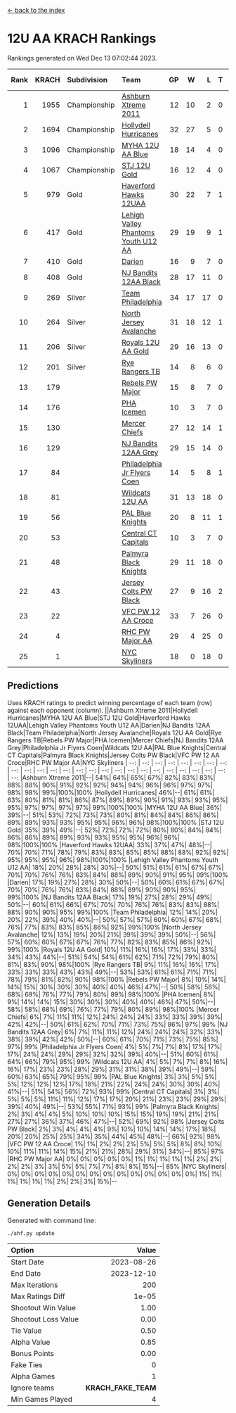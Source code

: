 [<- back to the index](readme.md)
# 12U AA KRACH Rankings
Rankings generated on Wed Dec 13 07:02:44 2023.

Rank|KRACH|Subdivision|Team|GP|W|L|T|OTW|OTL|SoS|Exp Wins|Win Diff
---:|---:|:---|:---|---:|---:|---:|---:|---:|---:|---:|---:|---:
1|1955|Championship|[Ashburn Xtreme 2011](https://gamesheetstats.com/seasons/3659/teams/141121/schedule)|12|10|2|0|0|0|478|10.8|-0.0
2|1694|Championship|[Hollydell Hurricanes](https://gamesheetstats.com/seasons/3659/teams/141133/schedule)|32|27|5|0|4|0|413|27.8|-0.0
3|1096|Championship|[MYHA 12U AA Blue](https://gamesheetstats.com/seasons/3659/teams/141123/schedule)|18|14|4|0|1|1|411|14.8|-0.0
4|1067|Championship|[STJ 12U Gold](https://gamesheetstats.com/seasons/3659/teams/141122/schedule)|16|12|4|0|1|0|461|12.8|-0.0
5|979|Gold|[Haverford Hawks 12UAA](https://gamesheetstats.com/seasons/3659/teams/141127/schedule)|30|22|7|1|2|2|461|23.3|-0.0
6|417|Gold|[Lehigh Valley Phantoms Youth U12 AA](https://gamesheetstats.com/seasons/3659/teams/141129/schedule)|29|19|9|1|0|0|400|20.4|0.0
7|410|Gold|[Darien](https://gamesheetstats.com/seasons/3659/teams/141125/schedule)|16|9|7|0|1|1|470|9.9|0.0
8|408|Gold|[NJ Bandits 12AA Black](https://gamesheetstats.com/seasons/3659/teams/141126/schedule)|28|17|11|0|0|1|511|17.8|-0.0
9|269|Silver|[Team Philadelphia](https://gamesheetstats.com/seasons/3659/teams/141128/schedule)|34|17|17|0|3|4|541|17.8|-0.0
10|264|Silver|[North Jersey Avalanche](https://gamesheetstats.com/seasons/3659/teams/141137/schedule)|31|18|12|1|1|2|282|19.4|0.0
11|206|Silver|[Royals 12U AA Gold](https://gamesheetstats.com/seasons/3659/teams/141142/schedule)|29|16|13|0|3|1|353|16.9|0.0
12|201|Silver|[Rye Rangers TB](https://gamesheetstats.com/seasons/3659/teams/141140/schedule)|14|8|6|0|1|1|210|8.9|0.0
13|179||[Rebels PW Major](https://gamesheetstats.com/seasons/3659/teams/141138/schedule)|15|8|7|0|1|0|194|8.9|0.0
14|176||[PHA Icemen](https://gamesheetstats.com/seasons/3659/teams/141145/schedule)|10|3|7|0|0|0|680|3.8|-0.0
15|130||[Mercer Chiefs](https://gamesheetstats.com/seasons/3659/teams/141135/schedule)|27|12|14|1|2|3|332|13.4|0.0
16|129||[NJ Bandits 12AA Grey](https://gamesheetstats.com/seasons/3659/teams/141134/schedule)|29|15|14|0|1|2|260|15.9|0.0
17|84||[Philadelphia Jr Flyers Coen](https://gamesheetstats.com/seasons/3659/teams/141143/schedule)|14|5|8|1|0|0|427|6.4|0.0
18|81||[Wildcats 12U AA](https://gamesheetstats.com/seasons/3659/teams/141136/schedule)|31|13|18|0|0|0|378|13.9|0.0
19|56||[PAL Blue Knights](https://gamesheetstats.com/seasons/3659/teams/141139/schedule)|20|8|11|1|0|1|133|9.4|0.0
20|53||[Central CT Capitals](https://gamesheetstats.com/seasons/3659/teams/141124/schedule)|10|3|7|0|0|2|348|3.9|0.0
21|48||[Palmyra Black Knights](https://gamesheetstats.com/seasons/3659/teams/141130/schedule)|29|11|18|0|1|1|346|11.9|0.0
22|43||[Jersey Colts PW Black](https://gamesheetstats.com/seasons/3659/teams/141141/schedule)|27|9|16|2|1|0|177|10.9|0.0
23|22||[VFC PW 12 AA Croce](https://gamesheetstats.com/seasons/3659/teams/141131/schedule)|33|7|26|0|1|2|498|7.9|0.0
24|4||[RHC PW Major AA](https://gamesheetstats.com/seasons/3659/teams/141132/schedule)|29|4|25|0|0|0|233|4.9|0.0
25|1||[NYC Skyliners](https://gamesheetstats.com/seasons/3659/teams/141144/schedule)|18|0|18|0|0|0|125|0.9|0.0

## Predictions
Uses KRACH ratings to predict winning percentage of each team (row) against each opponent (column).
||Ashburn Xtreme 2011|Hollydell Hurricanes|MYHA 12U AA Blue|STJ 12U Gold|Haverford Hawks 12UAA|Lehigh Valley Phantoms Youth U12 AA|Darien|NJ Bandits 12AA Black|Team Philadelphia|North Jersey Avalanche|Royals 12U AA Gold|Rye Rangers TB|Rebels PW Major|PHA Icemen|Mercer Chiefs|NJ Bandits 12AA Grey|Philadelphia Jr Flyers Coen|Wildcats 12U AA|PAL Blue Knights|Central CT Capitals|Palmyra Black Knights|Jersey Colts PW Black|VFC PW 12 AA Croce|RHC PW Major AA|NYC Skyliners
| --: | --: | --: | --: | --: | --: | --: | --: | --: | --: | --: | --: | --: | --: | --: | --: | --: | --: | --: | --: | --: | --: | --: | --: | --: | --: 
|Ashburn Xtreme 2011|--| 54%| 64%| 65%| 67%| 82%| 83%| 83%| 88%| 88%| 90%| 91%| 92%| 92%| 94%| 94%| 96%| 96%| 97%| 97%| 98%| 98%| 99%|100%|100%
|Hollydell Hurricanes| 46%|--| 61%| 61%| 63%| 80%| 81%| 81%| 86%| 87%| 89%| 89%| 90%| 91%| 93%| 93%| 95%| 95%| 97%| 97%| 97%| 97%| 99%|100%|100%
|MYHA 12U AA Blue| 36%| 39%|--| 51%| 53%| 72%| 73%| 73%| 80%| 81%| 84%| 84%| 86%| 86%| 89%| 89%| 93%| 93%| 95%| 95%| 96%| 96%| 98%|100%|100%
|STJ 12U Gold| 35%| 39%| 49%|--| 52%| 72%| 72%| 72%| 80%| 80%| 84%| 84%| 86%| 86%| 89%| 89%| 93%| 93%| 95%| 95%| 96%| 96%| 98%|100%|100%
|Haverford Hawks 12UAA| 33%| 37%| 47%| 48%|--| 70%| 70%| 71%| 78%| 79%| 83%| 83%| 85%| 85%| 88%| 88%| 92%| 92%| 95%| 95%| 95%| 96%| 98%|100%|100%
|Lehigh Valley Phantoms Youth U12 AA| 18%| 20%| 28%| 28%| 30%|--| 50%| 51%| 61%| 61%| 67%| 67%| 70%| 70%| 76%| 76%| 83%| 84%| 88%| 89%| 90%| 91%| 95%| 99%|100%
|Darien| 17%| 19%| 27%| 28%| 30%| 50%|--| 50%| 60%| 61%| 67%| 67%| 70%| 70%| 76%| 76%| 83%| 84%| 88%| 89%| 90%| 90%| 95%| 99%|100%
|NJ Bandits 12AA Black| 17%| 19%| 27%| 28%| 29%| 49%| 50%|--| 60%| 61%| 66%| 67%| 70%| 70%| 76%| 76%| 83%| 83%| 88%| 88%| 90%| 90%| 95%| 99%|100%
|Team Philadelphia| 12%| 14%| 20%| 20%| 22%| 39%| 40%| 40%|--| 50%| 57%| 57%| 60%| 60%| 67%| 68%| 76%| 77%| 83%| 83%| 85%| 86%| 92%| 99%|100%
|North Jersey Avalanche| 12%| 13%| 19%| 20%| 21%| 39%| 39%| 39%| 50%|--| 56%| 57%| 60%| 60%| 67%| 67%| 76%| 77%| 82%| 83%| 85%| 86%| 92%| 99%|100%
|Royals 12U AA Gold| 10%| 11%| 16%| 16%| 17%| 33%| 33%| 34%| 43%| 44%|--| 51%| 54%| 54%| 61%| 62%| 71%| 72%| 79%| 80%| 81%| 83%| 90%| 98%|100%
|Rye Rangers TB|  9%| 11%| 16%| 16%| 17%| 33%| 33%| 33%| 43%| 43%| 49%|--| 53%| 53%| 61%| 61%| 71%| 71%| 78%| 79%| 81%| 82%| 90%| 98%|100%
|Rebels PW Major|  8%| 10%| 14%| 14%| 15%| 30%| 30%| 30%| 40%| 40%| 46%| 47%|--| 50%| 58%| 58%| 68%| 69%| 76%| 77%| 79%| 80%| 89%| 98%|100%
|PHA Icemen|  8%|  9%| 14%| 14%| 15%| 30%| 30%| 30%| 40%| 40%| 46%| 47%| 50%|--| 58%| 58%| 68%| 69%| 76%| 77%| 79%| 80%| 89%| 98%|100%
|Mercer Chiefs|  6%|  7%| 11%| 11%| 12%| 24%| 24%| 24%| 33%| 33%| 39%| 39%| 42%| 42%|--| 50%| 61%| 62%| 70%| 71%| 73%| 75%| 86%| 97%| 99%
|NJ Bandits 12AA Grey|  6%|  7%| 11%| 11%| 12%| 24%| 24%| 24%| 32%| 33%| 38%| 39%| 42%| 42%| 50%|--| 60%| 61%| 70%| 71%| 73%| 75%| 85%| 97%| 99%
|Philadelphia Jr Flyers Coen|  4%|  5%|  7%|  7%|  8%| 17%| 17%| 17%| 24%| 24%| 29%| 29%| 32%| 32%| 39%| 40%|--| 51%| 60%| 61%| 64%| 66%| 79%| 95%| 99%
|Wildcats 12U AA|  4%|  5%|  7%|  7%|  8%| 16%| 16%| 17%| 23%| 23%| 28%| 29%| 31%| 31%| 38%| 39%| 49%|--| 59%| 60%| 63%| 65%| 79%| 95%| 99%
|PAL Blue Knights|  3%|  3%|  5%|  5%|  5%| 12%| 12%| 12%| 17%| 18%| 21%| 22%| 24%| 24%| 30%| 30%| 40%| 41%|--| 51%| 54%| 56%| 72%| 93%| 99%
|Central CT Capitals|  3%|  3%|  5%|  5%|  5%| 11%| 11%| 12%| 17%| 17%| 20%| 21%| 23%| 23%| 29%| 29%| 39%| 40%| 49%|--| 53%| 55%| 71%| 93%| 99%
|Palmyra Black Knights|  2%|  3%|  4%|  4%|  5%| 10%| 10%| 10%| 15%| 15%| 19%| 19%| 21%| 21%| 27%| 27%| 36%| 37%| 46%| 47%|--| 52%| 69%| 92%| 98%
|Jersey Colts PW Black|  2%|  3%|  4%|  4%|  4%|  9%| 10%| 10%| 14%| 14%| 17%| 18%| 20%| 20%| 25%| 25%| 34%| 35%| 44%| 45%| 48%|--| 66%| 92%| 98%
|VFC PW 12 AA Croce|  1%|  1%|  2%|  2%|  2%|  5%|  5%|  5%|  8%|  8%| 10%| 10%| 11%| 11%| 14%| 15%| 21%| 21%| 28%| 29%| 31%| 34%|--| 85%| 97%
|RHC PW Major AA|  0%|  0%|  0%|  0%|  0%|  1%|  1%|  1%|  1%|  1%|  2%|  2%|  2%|  2%|  3%|  3%|  5%|  5%|  7%|  7%|  8%|  8%| 15%|--| 85%
|NYC Skyliners|  0%|  0%|  0%|  0%|  0%|  0%|  0%|  0%|  0%|  0%|  0%|  0%|  0%|  0%|  1%|  1%|  1%|  1%|  1%|  1%|  2%|  2%|  3%| 15%|--

## Generation Details

Generated with command line:
```
./ahf.py update
```

| Option | Value |
| :----- | ----: |
| Start Date | 2023-08-26 |
| End Date | 2023-12-10 |
| Max Iterations | 200 |
| Max Ratings Diff | 1e-05 |
| Shootout Win Value | 1.00 |
| Shootout Loss Value | 0.00 |
| Tie Value | 0.50 |
| Alpha Value | 0.85 |
| Bonus Points | 0.00 |
| Fake Ties | 0 |
| Alpha Games | 1 |
| Ignore teams | __KRACH_FAKE_TEAM__ |
| Min Games Played | 4 |

